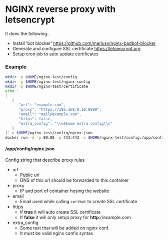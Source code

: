 # NGINX reverse proxy with letsencrypt
It does the following..

* Install 'bot blocker' https://github.com/mariusv/nginx-badbot-blocker
* Generate and configure SSL certificate https://letsencrypt.org
* Setup cron job to auto update certificates

### Example
```bash
mkdir -p $HOME/nginx-test/config
mkdir -p $HOME/nginx-test/nginx-config
mkdir -p $HOME/nginx-test/certificate
echo '
[
   {
      "url": "example.com",
      "proxy": "https://192.168.0.10:8080",
      "email": "mail@example.com",
      "https": false,
      "extra_config": "\\n#Some extra config\\n"
   }
]' > $HOME/nginx-test/config/nginx.json
docker run -d -p 80:80 -p 443:443 -v $HOME/nginx-test/config:/app/config -v $HOME/nginx-test/nginx-config:/etc/nginx/generated.conf.d -v $HOME/nginx-test/certificate:/etc/letsencrypt sandeshshrestha/nginx-letsencrypt
```

#### /app/config/nginx.json
Config string that describe proxy rules
 - url
   - Public url
   - DNS of this url should be forwarded to this container
 - proxy
   - IP and port of container hosing the website
 - email
   - Email used while calling `certbot` to create SSL certificate
 - https
   - If **true** it will auto create SSL certificate
   - If **false** it will only setup proxy for **http**://example.com
 - extra_config
   - Some text that will be added on nginx conf.
   - It must be valid nginx confix syntax
